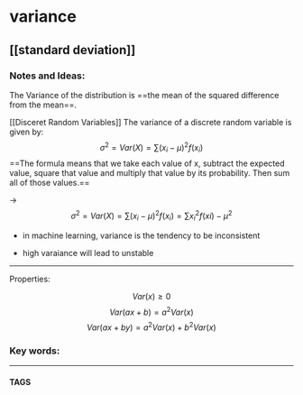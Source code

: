 # variance

[[standard deviation]]
---
### Notes and Ideas:

The Variance of the distribution is  ==the mean of the squared difference from the mean==.

[[Disceret Random Variables]]
The variance of a discrete random variable is given by:
$$\sigma^{2}= Var(X) = \sum\limits (x_{i}- \mu)^2f(x_i)$$
==The formula means that we take each value of x, subtract the expected value, square that value and multiply that value by its probability. Then sum all of those values.==

-> $$\sigma^{2}= Var(X) = \sum\limits (x_{i}- \mu)^2f(x_i) = \sum\limits x_i^2f(xi)-\mu^2 $$ 


- in machine learning, variance is the tendency to be inconsistent

- high varaiance will lead to unstable

---
Properties:

$$Var(x)\geq 0$$
$$Var(ax+b) = a^2Var(x)$$
$$Var(ax+by) = a^2Var(x)+b^2Var(x)$$

### Key words:

---
#### TAGS